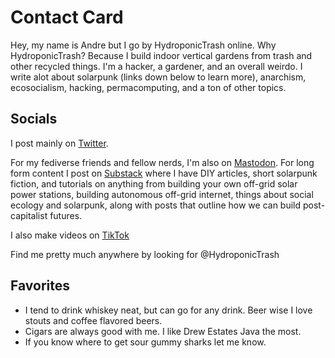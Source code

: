 # Contact Card
Hey, my name is Andre but I go by HydroponicTrash online. Why HydroponicTrash? Because I build indoor vertical gardens from trash and other recycled things. I'm a hacker, a gardener, and an overall weirdo. I write alot about solarpunk (links down below to learn more), anarchism, ecosocialism, hacking, permacomputing, and a ton of other topics.

## Socials
I post mainly on [Twitter](https://twitter.com/HydroponicTrash).

For my fediverse friends and fellow nerds, I'm also on [Mastodon](https://kolektiva.social/@hydroponictrash).
For long form content I post on [Substack](https://anarchosolarpunk.substack.com/archive) where I have DIY articles, short solarpunk fiction, and tutorials on anything from building your own off-grid solar power stations, building autonomous off-grid internet, things about social ecology and solarpunk, along with posts that outline how we can build post-capitalist futures.

I also make videos on [TikTok](https://www.tiktok.com/@hydroponictrash)

Find me pretty much anywhere by looking for @HydroponicTrash

## Favorites
- I tend to drink whiskey neat, but can go for any drink. Beer wise I love stouts and coffee flavored beers. 
- Cigars are always good with me. I like Drew Estates Java the most. 
- If you know where to get sour gummy sharks let me know. 
